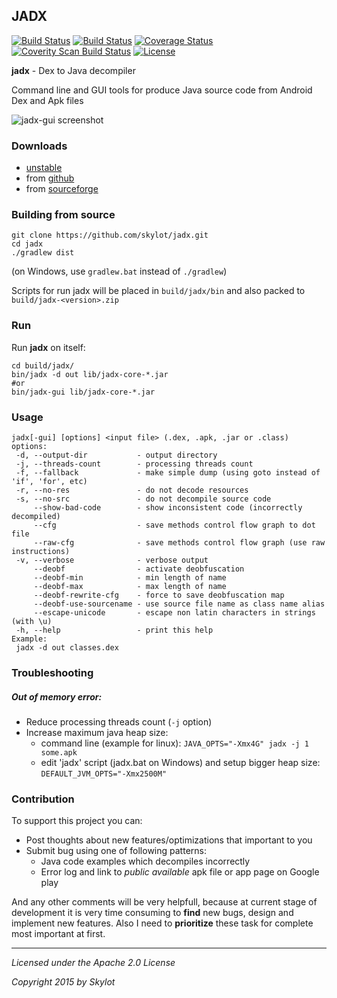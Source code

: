 ## JADX

[![Build Status](https://travis-ci.org/skylot/jadx.png?branch=master)](https://travis-ci.org/skylot/jadx)
[![Build Status](https://drone.io/github.com/skylot/jadx/status.png)](https://drone.io/github.com/skylot/jadx/latest)
[![Coverage Status](https://coveralls.io/repos/skylot/jadx/badge.png)](https://coveralls.io/r/skylot/jadx)
[![Coverity Scan Build Status](https://scan.coverity.com/projects/2166/badge.svg)](https://scan.coverity.com/projects/2166)
[![License](http://img.shields.io/:license-apache-blue.svg)](http://www.apache.org/licenses/LICENSE-2.0.html)

**jadx** - Dex to Java decompiler

Command line and GUI tools for produce Java source code from Android Dex and Apk files

![jadx-gui screenshot](http://skylot.github.io/jadx/jadx-gui.png)

### Downloads
- [unstable](https://drone.io/github.com/skylot/jadx/files)
- from [github](https://github.com/skylot/jadx/releases)
- from [sourceforge](http://sourceforge.net/projects/jadx/files/)


### Building from source
    git clone https://github.com/skylot/jadx.git
    cd jadx
    ./gradlew dist

(on Windows, use `gradlew.bat` instead of `./gradlew`)

Scripts for run jadx will be placed in `build/jadx/bin`
and also packed to `build/jadx-<version>.zip`


### Run
Run **jadx** on itself:

    cd build/jadx/
    bin/jadx -d out lib/jadx-core-*.jar
    #or
    bin/jadx-gui lib/jadx-core-*.jar


### Usage
```
jadx[-gui] [options] <input file> (.dex, .apk, .jar or .class)
options:
 -d, --output-dir           - output directory
 -j, --threads-count        - processing threads count
 -f, --fallback             - make simple dump (using goto instead of 'if', 'for', etc)
 -r, --no-res               - do not decode resources
 -s, --no-src               - do not decompile source code
     --show-bad-code        - show inconsistent code (incorrectly decompiled)
     --cfg                  - save methods control flow graph to dot file
     --raw-cfg              - save methods control flow graph (use raw instructions)
 -v, --verbose              - verbose output
     --deobf                - activate deobfuscation
     --deobf-min            - min length of name
     --deobf-max            - max length of name
     --deobf-rewrite-cfg    - force to save deobfuscation map
     --deobf-use-sourcename - use source file name as class name alias
     --escape-unicode       - escape non latin characters in strings (with \u)
 -h, --help                 - print this help
Example:
 jadx -d out classes.dex
```

### Troubleshooting
##### Out of memory error:
  - Reduce processing threads count (`-j` option)
  - Increase maximum java heap size:
    * command line (example for linux):
      `JAVA_OPTS="-Xmx4G" jadx -j 1 some.apk`
    * edit 'jadx' script (jadx.bat on Windows) and setup bigger heap size:
      `DEFAULT_JVM_OPTS="-Xmx2500M"`


### Contribution

To support this project you can:
  - Post thoughts about new features/optimizations that important to you
  - Submit bug using one of following patterns:
    * Java code examples which decompiles incorrectly
    * Error log and link to _public available_ apk file or app page on Google play

And any other comments will be very helpfull,
because at current stage of development it is very time consuming
to **find** new bugs, design and implement new features.
Also I need to **prioritize** these task for complete most important at first.

---------------------------------------
*Licensed under the Apache 2.0 License*

*Copyright 2015 by Skylot*
